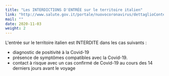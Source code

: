 ```yaml
---
title: "Les INTERDICTIONS D'ENTRÉE sur le territoire italien"
link: "http://www.salute.gov.it/portale/nuovocoronavirus/dettaglioContenutiNuovoCoronavirus.jsp?lingua=italiano&id=5411&area=nuovoCoronavirus&menu=vuoto&tab=10"
mail: ""
date: 2020-11-03
weight: 2
---
```


L'entrée sur le territoire italien est INTERDITE dans les cas suivants :
- diagnostic de positivité à la Covid-19
- présence de symptômes compatibles avec la Covid-19.
- contact à risque avec un cas confirmé de Covid-19 au cours des 14 derniers jours avant le voyage